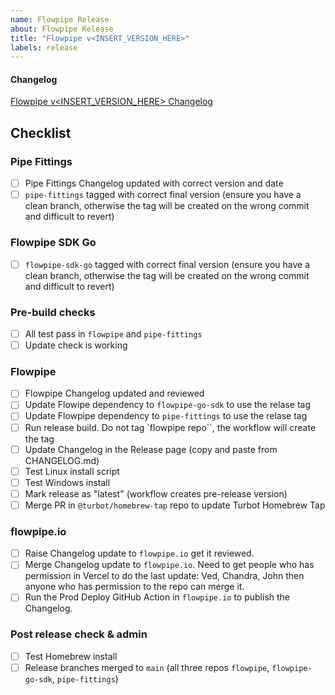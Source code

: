 ```yaml
---
name: Flowpipe Release
about: Flowpipe Release
title: "Flowpipe v<INSERT_VERSION_HERE>"
labels: release
---
```


#### Changelog

[Flowpipe v<INSERT_VERSION_HERE> Changelog](https://github.com/turbot/flowpipe/blob/v<INSERT_VERSION_HERE>/CHANGELOG.md)

## Checklist

### Pipe Fittings

- [ ] Pipe Fittings Changelog updated with correct version and date
- [ ] `pipe-fittings` tagged with correct final version (ensure you have a clean branch, otherwise the tag will be created on the wrong commit and difficult to revert)

### Flowpipe SDK Go

- [ ] `flowpipe-sdk-go` tagged with correct final version (ensure you have a clean branch, otherwise the tag will be created on the wrong commit and difficult to revert)

### Pre-build checks

- [ ] All test pass in `flowpipe` and `pipe-fittings`
- [ ] Update check is working

### Flowpipe

- [ ] Flowpipe Changelog updated and reviewed
- [ ] Update Flowipe dependency to `flowpipe-go-sdk` to use the relase tag
- [ ] Update Flowpipe dependency to `pipe-fittings` to use the relase tag
- [ ] Run release build. Do not tag `flowpipe repo``, the workflow will create the tag
- [ ] Update Changelog in the Release page (copy and paste from CHANGELOG.md)
- [ ] Test Linux install script
- [ ] Test Windows install
- [ ] Mark release as "latest" (workflow creates pre-release version)
- [ ] Merge PR in `@turbot/homebrew-tap` repo to update Turbot Homebrew Tap

### flowpipe.io

- [ ] Raise Changelog update to `flowpipe.io` get it reviewed.
- [ ] Merge Changelog update to `flowpipe.io`. Need to get people who has permission in Vercel to do the last update: Ved, Chandra, John then anyone who has permission to the repo can merge it.
- [ ] Run the Prod Deploy GitHub Action in `flowpipe.io` to publish the Changelog.

### Post release check & admin

- [ ] Test Homebrew install
- [ ] Release branches merged to `main` (all three repos `flowpipe`, `flowpipe-go-sdk`, `pipe-fittings`)